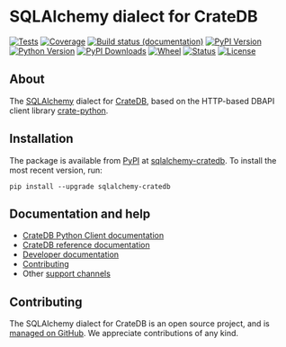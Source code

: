 # SQLAlchemy dialect for CrateDB

[![Tests](https://github.com/crate-workbench/sqlalchemy-cratedb/actions/workflows/tests.yml/badge.svg)](https://github.com/crate-workbench/sqlalchemy-cratedb/actions/workflows/tests.yml)
[![Coverage](https://codecov.io/gh/crate-workbench/sqlalchemy-cratedb/branch/main/graph/badge.svg)](https://app.codecov.io/gh/crate-workbench/sqlalchemy-cratedb)
[![Build status (documentation)](https://readthedocs.org/projects/sqlalchemy-cratedb/badge/)](https://crate.io/docs/python/)
[![PyPI Version](https://img.shields.io/pypi/v/sqlalchemy-cratedb.svg)](https://pypi.org/project/sqlalchemy-cratedb/)
[![Python Version](https://img.shields.io/pypi/pyversions/sqlalchemy-cratedb.svg)](https://pypi.org/project/sqlalchemy-cratedb/)
[![PyPI Downloads](https://pepy.tech/badge/sqlalchemy-cratedb/month)](https://pepy.tech/project/sqlalchemy-cratedb/)
[![Wheel](https://img.shields.io/pypi/wheel/sqlalchemy-cratedb.svg)](https://pypi.org/project/sqlalchemy-cratedb/)
[![Status](https://img.shields.io/pypi/status/sqlalchemy-cratedb.svg)](https://pypi.org/project/sqlalchemy-cratedb/)
[![License](https://img.shields.io/pypi/l/sqlalchemy-cratedb.svg)](https://pypi.org/project/sqlalchemy-cratedb/)


## About

The [SQLAlchemy] dialect for [CrateDB], based on the HTTP-based DBAPI client
library [crate-python].

## Installation

The package is available from [PyPI] at [sqlalchemy-cratedb]. 
To install the most recent version, run:
```shell
pip install --upgrade sqlalchemy-cratedb
```

## Documentation and help

- [CrateDB Python Client documentation](https://crate.io/docs/python/)
- [CrateDB reference documentation](https://crate.io/docs/reference/)
- [Developer documentation](DEVELOP.md)
- [Contributing](CONTRIBUTING.md)
- Other [support channels](https://crate.io/support/)

## Contributing

The SQLAlchemy dialect for CrateDB is an open source project, and is
[managed on GitHub](https://github.com/crate-workbench/sqlalchemy-cratedb). We
appreciate contributions of any kind.


[CrateDB]: https://github.com/crate/crate
[crate-python]: https://github.com/crate/crate-python
[SQLAlchemy]: https://www.sqlalchemy.org
[sqlalchemy-cratedb]: https://pypi.org/project/sqlalchemy-cratedb/
[PyPI]: https://pypi.org/
